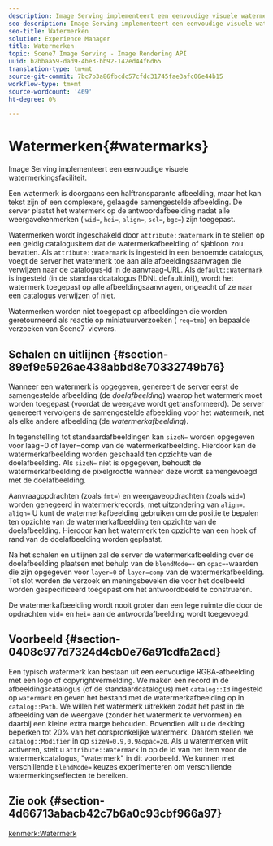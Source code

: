 ```yaml
---
description: Image Serving implementeert een eenvoudige visuele watermerkingsfaciliteit.
seo-description: Image Serving implementeert een eenvoudige visuele watermerkingsfaciliteit.
seo-title: Watermerken
solution: Experience Manager
title: Watermerken
topic: Scene7 Image Serving - Image Rendering API
uuid: b2bbaa59-dad9-4be3-bb92-142ed44f6d65
translation-type: tm+mt
source-git-commit: 7bc7b3a86fbcdc57cfdc31745fae3afc06e44b15
workflow-type: tm+mt
source-wordcount: '469'
ht-degree: 0%

---
```



# Watermerken{#watermarks}

Image Serving implementeert een eenvoudige visuele watermerkingsfaciliteit.

Een watermerk is doorgaans een halftransparante afbeelding, maar het kan tekst zijn of een complexere, gelaagde samengestelde afbeelding. De server plaatst het watermerk op de antwoordafbeelding nadat alle weergavekenmerken ( `wid=`, `hei=`, `align=`, `scl=`, `bgc=`) zijn toegepast.

Watermerken wordt ingeschakeld door `attribute::Watermark` in te stellen op een geldig catalogusitem dat de watermerkafbeelding of sjabloon zou bevatten. Als `attribute::Watermark` is ingesteld in een benoemde catalogus, voegt de server het watermerk toe aan alle afbeeldingsaanvragen die verwijzen naar de catalogus-id in de aanvraag-URL. Als `default::Watermark` is ingesteld (in de standaardcatalogus [!DNL default.ini]), wordt het watermerk toegepast op alle afbeeldingsaanvragen, ongeacht of ze naar een catalogus verwijzen of niet.

Watermerken worden niet toegepast op afbeeldingen die worden geretourneerd als reactie op miniatuurverzoeken ( `req=tmb`) en bepaalde verzoeken van Scene7-viewers.

## Schalen en uitlijnen {#section-89ef9e5926ae438abbd8e70332749b76}

Wanneer een watermerk is opgegeven, genereert de server eerst de samengestelde afbeelding (de *doelafbeelding*) waarop het watermerk moet worden toegepast (voordat de weergave wordt getransformeerd). De server genereert vervolgens de samengestelde afbeelding voor het watermerk, net als elke andere afbeelding (de *watermerkafbeelding*).

In tegenstelling tot standaardafbeeldingen kan `sizeN=` worden opgegeven voor laag=0 of layer=comp van de watermerkafbeelding. Hierdoor kan de watermerkafbeelding worden geschaald ten opzichte van de doelafbeelding. Als `sizeN=` niet is opgegeven, behoudt de watermerkafbeelding de pixelgrootte wanneer deze wordt samengevoegd met de doelafbeelding.

Aanvraagopdrachten (zoals `fmt=`) en weergaveopdrachten (zoals `wid=`) worden genegeerd in watermerkrecords, met uitzondering van `align=`. `align=` U kunt de watermerkafbeelding gebruiken om de positie te bepalen ten opzichte van de watermerkafbeelding ten opzichte van de doelafbeelding. Hierdoor kan het watermerk ten opzichte van een hoek of rand van de doelafbeelding worden geplaatst.

Na het schalen en uitlijnen zal de server de watermerkafbeelding over de doelafbeelding plaatsen met behulp van de `blendMode=`- en `opac=`-waarden die zijn opgegeven voor `layer=0` of `layer=comp` van de watermerkafbeelding. Tot slot worden de verzoek en meningsbevelen die voor het doelbeeld worden gespecificeerd toegepast om het antwoordbeeld te construeren.

De watermerkafbeelding wordt nooit groter dan een lege ruimte die door de opdrachten `wid=` en `hei=` aan de antwoordafbeelding wordt toegevoegd.

## Voorbeeld {#section-0408c977d7324d4cb0e76a91cdfa2acd}

Een typisch watermerk kan bestaan uit een eenvoudige RGBA-afbeelding met een logo of copyrightvermelding. We maken een record in de afbeeldingscatalogus (of de standaardcatalogus) met `catalog::Id` ingesteld op `watermark` en geven het bestand met de watermerkafbeelding op in `catalog::Path`. We willen het watermerk uitrekken zodat het past in de afbeelding van de weergave (zonder het watermerk te vervormen) en daarbij een kleine extra marge behouden. Bovendien wilt u de dekking beperken tot 20% van het oorspronkelijke watermerk. Daarom stellen we `catalog::Modifier` in op `sizeN=0.9,0.9&opac=20`. Als u watermerken wilt activeren, stelt u `attribute::Watermark` in op de id van het item voor de watermerkcatalogus, &quot;watermerk&quot; in dit voorbeeld. We kunnen met verschillende `blendMode=` keuzes experimenteren om verschillende watermerkingseffecten te bereiken.

## Zie ook {#section-4d66713abacb42c7b6a0c93cbf966a97}

[kenmerk:Watermerk](../../../../../is-api/image-catalog/image-serving-api-ref/c-image-catalog-reference/c-attributes-reference/r-watermark.md#reference-942b50acb2dd43a5ae498dc41ea9ac9b)
